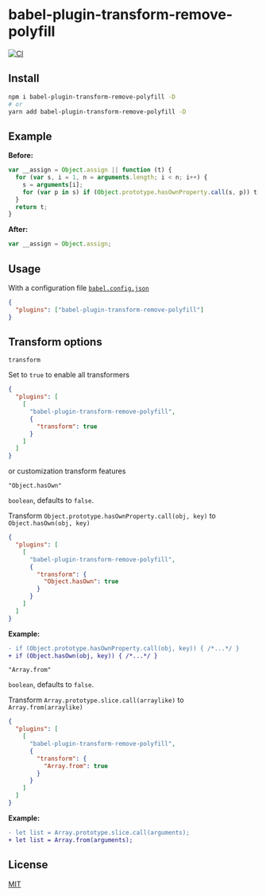 # babel-plugin-transform-remove-polyfill

[![CI](https://github.com/shoonia/babel-plugin-transform-remove-polyfill/actions/workflows/ci.yml/badge.svg)](https://github.com/shoonia/babel-plugin-transform-remove-polyfill/actions/workflows/ci.yml)

## Install

```bash
npm i babel-plugin-transform-remove-polyfill -D
# or
yarn add babel-plugin-transform-remove-polyfill -D
```

## Example

**Before:**

```js
var __assign = Object.assign || function (t) {
  for (var s, i = 1, n = arguments.length; i < n; i++) {
    s = arguments[i];
    for (var p in s) if (Object.prototype.hasOwnProperty.call(s, p)) t[p] = s[p];
  }
  return t;
}
```

**After:**

```js
var __assign = Object.assign;
```

## Usage

With a configuration file [`babel.config.json`](https://babel.dev/docs/config-files#project-wide-configuration)

```json
{
  "plugins": ["babel-plugin-transform-remove-polyfill"]
}
```

## Transform options

`transform`

Set to `true` to enable all transformers

```json
{
  "plugins": [
    [
      "babel-plugin-transform-remove-polyfill",
      {
        "transform": true
      }
    ]
  ]
}
```

or customization transform features

`"Object.hasOwn"`

`boolean`, defaults to `false`.

Transform `Object.prototype.hasOwnProperty.call(obj, key)` to `Object.hasOwn(obj, key)`

```json
{
  "plugins": [
    [
      "babel-plugin-transform-remove-polyfill",
      {
        "transform": {
          "Object.hasOwn": true
        }
      }
    ]
  ]
}
```

**Example:**

```diff
- if (Object.prototype.hasOwnProperty.call(obj, key)) { /*...*/ }
+ if (Object.hasOwn(obj, key)) { /*...*/ }
```

`"Array.from"`

`boolean`, defaults to `false`.

Transform `Array.prototype.slice.call(arraylike)` to `Array.from(arraylike)`

```json
{
  "plugins": [
    [
      "babel-plugin-transform-remove-polyfill",
      {
        "transform": {
          "Array.from": true
        }
      }
    ]
  ]
}
```

**Example:**

```diff
- let list = Array.prototype.slice.call(arguments);
+ let list = Array.from(arguments);
```

## License
[MIT](./LICENSE)
